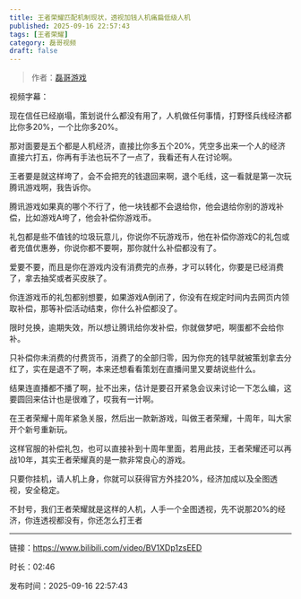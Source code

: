 ```yaml
---
title: 王者荣耀匹配机制现状，透视加钱人机痛扁低级人机
published: 2025-09-16 22:57:43
tags: [王者荣耀]
category: 磊哥视频
draft: false
---
```



> 作者：[磊哥游戏](https://space.bilibili.com/268941858?spm_id_from=333.788.upinfo.head.click)

视频字幕：

现在信任已经崩塌，策划说什么都没有用了，人机做任何事情，打野怪兵线经济都比你多20%，一个比你多20%。

那对面要是五个都是人机经济，直接比你多五个20%，凭空多出来一个人的经济直接六打五，你再有手法也玩不了一点了，我看还有人在讨论啊。

王者要是就这样垮了，会不会把充的钱退回来啊，退个毛线，这一看就是第一次玩腾讯游戏啊，我告诉你。

腾讯游戏如果真的哪个不行了，他一块钱都不会退给你，他会退给你别的游戏补偿，比如游戏A垮了，他会补偿你游戏币。

礼包都是些不值钱的垃圾玩意儿，你说你不玩游戏币，他在补偿你游戏C的礼包或者充值优惠券，你说你都不要啊，那你就什么补偿都没有了。

爱要不要，而且是你在游戏内没有消费完的点券，才可以转化，你要是已经消费了，拿去抽奖或者买皮肤了。

你连游戏币的礼包都别想要，如果游戏A倒闭了，你没有在规定时间内去网页内领取补偿，那等补偿活动结束，你什么补偿都没了。

限时兑换，逾期失效，所以想让腾讯给你发补偿，你就做梦吧，啊蛋都不会给你补。

只补偿你未消费的付费货币，消费了的全部归零，因为你充的钱早就被策划拿去分红了，实在是退不了啊，本来还想看看策划在直播间里又要胡说些什么。

结果连直播都不播了啊，扯不出来，估计是要召开紧急会议来讨论一下怎么编，这要圆回来估计也是很难了，哎我有一计啊。

在王者荣耀十周年紧急关服，然后出一款新游戏，叫做王者荣耀，十周年，叫大家开个新号重新玩。

这样官服的补偿礼包，也可以直接补到十周年里面，若用此技，王者荣耀还可以再战10年，其实王者荣耀真的是一款非常良心的游戏。

只要你挂机，请人机上身，你就可以获得官方外挂20%，经济加成以及全图透视，安全稳定。

不封号，我们王者荣耀就是这样的人机，人手一个全图透视，先不说那20%的经济，你连透视都没有，你还怎么打王者

---

链接：https://www.bilibili.com/video/BV1XDp1zsEED

时长：02:46

发布时间：2025-09-16 22:57:43
